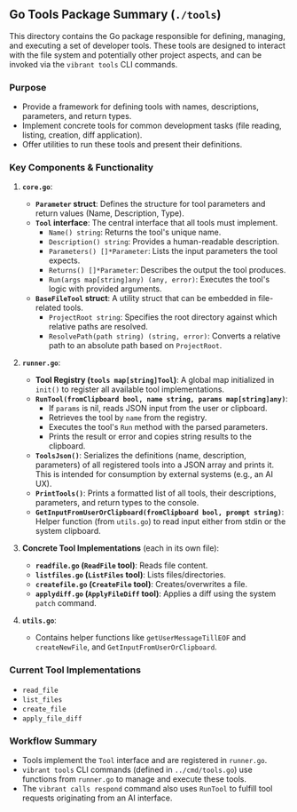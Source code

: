 ## Go Tools Package Summary (`./tools`)

This directory contains the Go package responsible for defining, managing, and executing a set of developer tools. These tools are designed to interact with the file system and potentially other project aspects, and can be invoked via the `vibrant tools` CLI commands.

### Purpose

*   Provide a framework for defining tools with names, descriptions, parameters, and return types.
*   Implement concrete tools for common development tasks (file reading, listing, creation, diff application).
*   Offer utilities to run these tools and present their definitions.

### Key Components & Functionality

1.  **`core.go`**:
    *   **`Parameter` struct**: Defines the structure for tool parameters and return values (Name, Description, Type).
    *   **`Tool` interface**: The central interface that all tools must implement.
        *   `Name() string`: Returns the tool's unique name.
        *   `Description() string`: Provides a human-readable description.
        *   `Parameters() []*Parameter`: Lists the input parameters the tool expects.
        *   `Returns() []*Parameter`: Describes the output the tool produces.
        *   `Run(args map[string]any) (any, error)`: Executes the tool's logic with provided arguments.
    *   **`BaseFileTool` struct**: A utility struct that can be embedded in file-related tools.
        *   `ProjectRoot string`: Specifies the root directory against which relative paths are resolved.
        *   `ResolvePath(path string) (string, error)`: Converts a relative path to an absolute path based on `ProjectRoot`.

2.  **`runner.go`**:
    *   **Tool Registry (`tools map[string]Tool`)**: A global map initialized in `init()` to register all available tool implementations.
    *   **`RunTool(fromClipboard bool, name string, params map[string]any)`**: 
        *   If `params` is nil, reads JSON input from the user or clipboard.
        *   Retrieves the tool by `name` from the registry.
        *   Executes the tool's `Run` method with the parsed parameters.
        *   Prints the result or error and copies string results to the clipboard.
    *   **`ToolsJson()`**: Serializes the definitions (name, description, parameters) of all registered tools into a JSON array and prints it. This is intended for consumption by external systems (e.g., an AI UX).
    *   **`PrintTools()`**: Prints a formatted list of all tools, their descriptions, parameters, and return types to the console.
    *   **`GetInputFromUserOrClipboard(fromClipboard bool, prompt string)`**: Helper function (from `utils.go`) to read input either from stdin or the system clipboard.

3.  **Concrete Tool Implementations** (each in its own file):
    *   **`readfile.go` (`ReadFile` tool)**: Reads file content.
    *   **`listfiles.go` (`ListFiles` tool)**: Lists files/directories.
    *   **`createfile.go` (`CreateFile` tool)**: Creates/overwrites a file.
    *   **`applydiff.go` (`ApplyFileDiff` tool)**: Applies a diff using the system `patch` command.

4.  **`utils.go`**:
    *   Contains helper functions like `getUserMessageTillEOF` and `createNewFile`, and `GetInputFromUserOrClipboard`.

### Current Tool Implementations

*   `read_file`
*   `list_files`
*   `create_file`
*   `apply_file_diff`

### Workflow Summary

*   Tools implement the `Tool` interface and are registered in `runner.go`.
*   `vibrant tools` CLI commands (defined in `../cmd/tools.go`) use functions from `runner.go` to manage and execute these tools.
*   The `vibrant calls respond` command also uses `RunTool` to fulfill tool requests originating from an AI interface.

